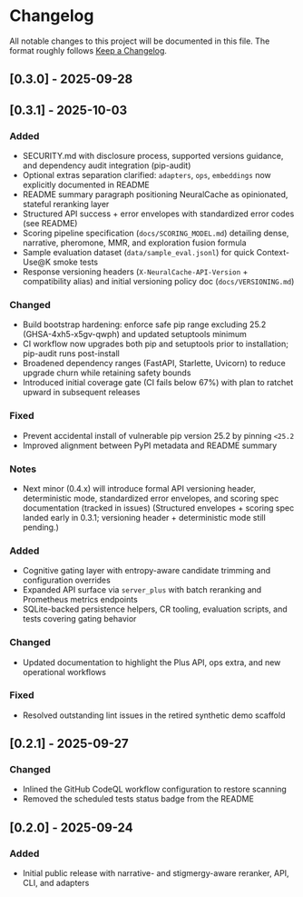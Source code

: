 # Changelog

All notable changes to this project will be documented in this file. The format roughly follows [Keep a Changelog](https://keepachangelog.com/en/1.1.0/).

## [0.3.0] - 2025-09-28
## [0.3.1] - 2025-10-03
### Added
- SECURITY.md with disclosure process, supported versions guidance, and dependency audit integration (pip-audit)
- Optional extras separation clarified: `adapters`, `ops`, `embeddings` now explicitly documented in README
- README summary paragraph positioning NeuralCache as opinionated, stateful reranking layer
- Structured API success + error envelopes with standardized error codes (see README)
- Scoring pipeline specification (`docs/SCORING_MODEL.md`) detailing dense, narrative, pheromone, MMR, and exploration fusion formula
- Sample evaluation dataset (`data/sample_eval.jsonl`) for quick Context-Use@K smoke tests
- Response versioning headers (`X-NeuralCache-API-Version` + compatibility alias) and initial versioning policy doc (`docs/VERSIONING.md`)

### Changed
- Build bootstrap hardening: enforce safe pip range excluding 25.2 (GHSA-4xh5-x5gv-qwph) and updated setuptools minimum
- CI workflow now upgrades both pip and setuptools prior to installation; pip-audit runs post-install
- Broadened dependency ranges (FastAPI, Starlette, Uvicorn) to reduce upgrade churn while retaining safety bounds
- Introduced initial coverage gate (CI fails below 67%) with plan to ratchet upward in subsequent releases

### Fixed
- Prevent accidental install of vulnerable pip version 25.2 by pinning `<25.2`
- Improved alignment between PyPI metadata and README summary

### Notes
- Next minor (0.4.x) will introduce formal API versioning header, deterministic mode, standardized error envelopes, and scoring spec documentation (tracked in issues)
	(Structured envelopes + scoring spec landed early in 0.3.1; versioning header + deterministic mode still pending.)

### Added
- Cognitive gating layer with entropy-aware candidate trimming and configuration overrides
- Expanded API surface via `server_plus` with batch reranking and Prometheus metrics endpoints
- SQLite-backed persistence helpers, CR tooling, evaluation scripts, and tests covering gating behavior

### Changed
- Updated documentation to highlight the Plus API, ops extra, and new operational workflows

### Fixed
- Resolved outstanding lint issues in the retired synthetic demo scaffold

## [0.2.1] - 2025-09-27
### Changed
- Inlined the GitHub CodeQL workflow configuration to restore scanning
- Removed the scheduled tests status badge from the README

## [0.2.0] - 2025-09-24
### Added
- Initial public release with narrative- and stigmergy-aware reranker, API, CLI, and adapters
